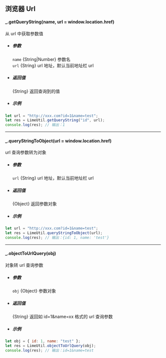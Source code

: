 ## 浏览器 Url

#### \_.getQueryString(name, url = window.location.href)

从 url 中获取参数值

- ##### 参数

  `name` {String|Number} 参数名  
  `url` {String} url 地址，默认当前地址栏 url

- ##### 返回值

  {String} 返回查询到的值

- ##### 示例

```javascript
let url = "http://xxx.com?id=1&name=test";
let res = LimeUtil.getQueryString("id", url);
console.log(res); // 输出：1
```

---

#### \_.queryStringToObject(url = window.location.href)

url 查询参数转为对象

- ##### 参数

  `url` {String} url 地址，默认当前地址栏 url

- ##### 返回值

  {Object} 返回参数对象

- ##### 示例

```javascript
let url = "http://xxx.com?id=1&name=test";
let res = LimeUtil.queryStringToObject(url);
console.log(res); // 输出：{id: 1, name: 'test'}
```

---

#### \_.objectToUrlQuery(obj)

对象转 url 查询参数

- ##### 参数

  `obj` {Object} 参数对象

- ##### 返回值

  {String} 返回如 id=1&name=xx 格式的 url 查询参数

- ##### 示例

```javascript
let obj = { id: 1, name: "test" };
let res = LimeUtil.objectToUrlQuery(obj);
console.log(res); // 输出：id=1&name=test
```
